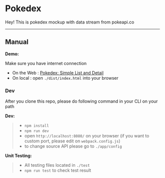 Pokedex
===================


Hey! This is pokedex mockup with data stream from pokeapi.co

----------


Manual
-------------

**Demo:**

Make sure you have internet connection
- On the Web : [Pokedex: Simple List and Detail](http://pokedex.aliimron.web.id/)
- On local : open ```./dist/index.html``` into your browser

### Dev ###
After you clone this repo, please do following command in your CLI on your path

**Dev:**

> - ```npm install```
> - ```npm run dev```
> - open ```http://localhost:8080/``` on your browser (if you want to custom port, please edit on ```webpack.config.js```)
> - to change source API please go to ```./app/config```

**Unit Testing:**

> - All testing files located in ```./test```
> - ```npm run test``` to check test result
